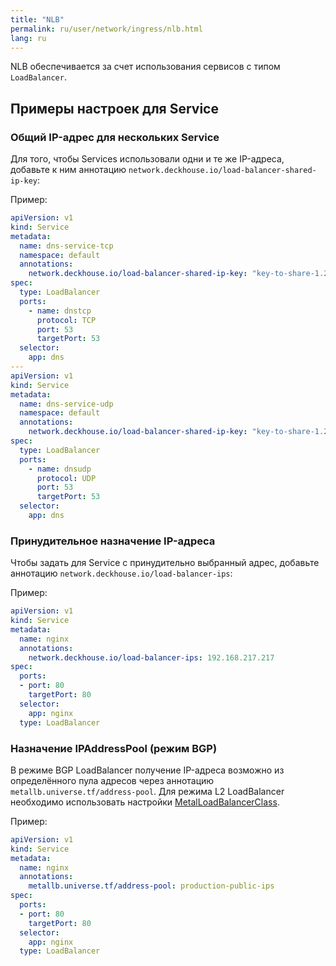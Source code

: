 ```yaml
---
title: "NLB"
permalink: ru/user/network/ingress/nlb.html
lang: ru
---
```


<!-- переработать -->

NLB обеспечивается за счет использования сервисов с типом `LoadBalancer`.

## Примеры настроек для Service

### Общий IP-адрес для нескольких Service

Для того, чтобы Services использовали одни и те же IP-адреса, добавьте к ним аннотацию `network.deckhouse.io/load-balancer-shared-ip-key`:

Пример:

```yaml
apiVersion: v1
kind: Service
metadata:
  name: dns-service-tcp
  namespace: default
  annotations:
    network.deckhouse.io/load-balancer-shared-ip-key: "key-to-share-1.2.3.4"
spec:
  type: LoadBalancer
  ports:
    - name: dnstcp
      protocol: TCP
      port: 53
      targetPort: 53
  selector:
    app: dns
---
apiVersion: v1
kind: Service
metadata:
  name: dns-service-udp
  namespace: default
  annotations:
    network.deckhouse.io/load-balancer-shared-ip-key: "key-to-share-1.2.3.4"
spec:
  type: LoadBalancer
  ports:
    - name: dnsudp
      protocol: UDP
      port: 53
      targetPort: 53
  selector:
    app: dns
```

### Принудительное назначение IP-адреса

Чтобы задать для Service с принудительно выбранный адрес, добавьте аннотацию `network.deckhouse.io/load-balancer-ips`:

Пример:

```yaml
apiVersion: v1
kind: Service
metadata:
  name: nginx
  annotations:
    network.deckhouse.io/load-balancer-ips: 192.168.217.217
spec:
  ports:
  - port: 80
    targetPort: 80
  selector:
    app: nginx
  type: LoadBalancer
```

### Назначение IPAddressPool (режим BGP)

В режиме BGP LoadBalancer получение IP-адреса возможно из определённого пула адресов через аннотацию `metallb.universe.tf/address-pool`.
Для режима L2 LoadBalancer необходимо использовать настройки [MetalLoadBalancerClass](../../../admin/configuration/network/ingress/nlb/metallb.html#пример-использования-metallb-в-режиме-l2-loadbalancer).

Пример:

```yaml
apiVersion: v1
kind: Service
metadata:
  name: nginx
  annotations:
    metallb.universe.tf/address-pool: production-public-ips
spec:
  ports:
  - port: 80
    targetPort: 80
  selector:
    app: nginx
  type: LoadBalancer
```
